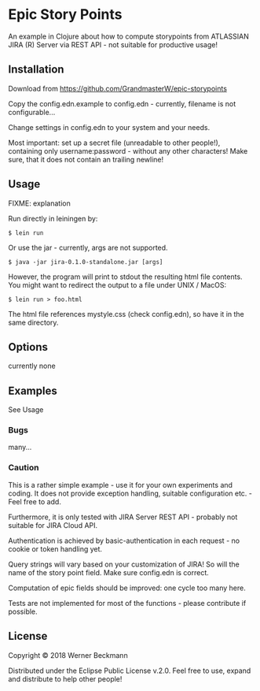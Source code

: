 # Epic Story Points
An example in Clojure about how to compute storypoints from ATLASSIAN JIRA (R) Server via REST API - not suitable for productive usage! 

## Installation

Download from https://github.com/GrandmasterW/epic-storypoints

Copy the config.edn.example to config.edn - currently, filename is not
configurable... 

Change settings in config.edn to your system and your needs.

Most important: set up a secret file (unreadable to other people!),
containing only username:password - without any other characters! Make
sure, that it does not contain an trailing newline! 

## Usage

FIXME: explanation

Run directly in leiningen by:

	$ lein run

Or use the jar - currently, args are not supported. 

	$ java -jar jira-0.1.0-standalone.jar [args]

However, the program will print to stdout the resulting html file
contents. You might want to redirect the output to a file under UNIX /
MacOS:

	$ lein run > foo.html

The html file references mystyle.css (check config.edn), so have it in
the same directory. 

## Options

currently none

## Examples

See Usage

### Bugs

many... 

### Caution

This is a rather simple example - use it for your own experiments and
coding. It does not provide exception handling, suitable
configuration etc. - Feel free to add.

Furthermore, it is only tested with JIRA Server REST API - probably
not suitable for JIRA Cloud API.

Authentication is achieved by basic-authentication in each request -
no cookie or token handling yet.

Query strings will vary based on your customization of JIRA! So will
the name of the story point field. Make sure config.edn is correct.

Computation of epic fields should be improved: one cycle too many
here.

Tests are not implemented for most of the functions - please contribute if
possible. 

## License

Copyright © 2018 Werner Beckmann

Distributed under the Eclipse Public License v.2.0. Feel free to use, expand
and distribute to help other people! 
